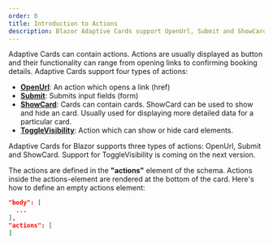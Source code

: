 ```yaml
---
order: 0
title: Introduction to Actions
description: Blazor Adaptive Cards support OpenUrl, Submit and ShowCard actions
---
```


Adaptive Cards can contain actions. Actions are usually displayed as button and their functionality can range from opening links to confirming booking details. Adaptive Cards support four types of actions:

* **[OpenUrl](https://adaptivecards.io/explorer/Action.OpenUrl.html)**: An action which opens a link (href)
* **[Submit](https://adaptivecards.io/explorer/Action.Submit.html)**: Submits input fields (form)
* **[ShowCard](https://adaptivecards.io/explorer/Action.ShowCard.html)**: Cards can contain cards. ShowCard can be used to show and hide an card. Usually used for displaying more detailed data for a particular card.
* **[ToggleVisibility](https://adaptivecards.io/explorer/Action.ToggleVisibility.html)**: Action which can show or hide card elements.

Adaptive Cards for Blazor supports three types of actions: OpenUrl, Submit and ShowCard. Support for ToggleVisibility is coming on the next version.

The actions are defined in the **"actions"** element of the schema. Actions inside the actions-element are rendered at the bottom of the card. Here's how to define an empty actions element:

```json {.line-numbers}
"body": [
  ...
],
"actions": [
]
```